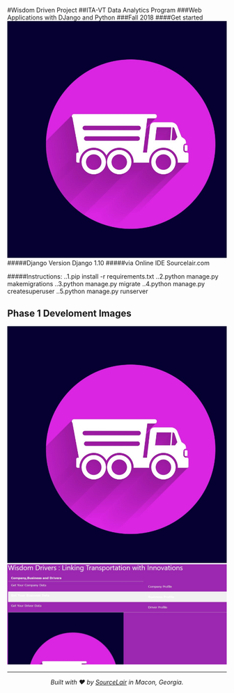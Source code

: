 #Wisdom Driven Project
##ITA-VT Data Analytics Program
###Web Applications with DJango and Python
###Fall 2018
####Get started
![Pic 1](https://github.com/Engineermar/WisdomDriven/blob/master/Production%20Images/wdfakelogo.jpg )
#####Django Version Django 1.10 
#####via Online IDE Sourcelair.com

#####Instructions:
..1.pip install -r requirements.txt
..2.python manage.py makemigrations
..3.python manage.py migrate
..4.python manage.py createsuperuser
..5.python manage.py runserver 





## Phase 1 Develoment Images
![Pic 1](https://github.com/Engineermar/WisdomDriven/blob/master/Production%20Images/wdfakelogo.jpg )
![Pic 2](https://github.com/Engineermar/WisdomDriven/blob/master/Production%20Images/homepage.JPG
      )

---

<p align="center">
  <i>Built with ❤️ by <a href="https://www.sourcelair.com">SourceLair</a> in Macon, Georgia.</i>
</p>
